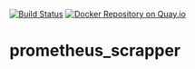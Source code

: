 [![Build Status](https://travis-ci.org/signalfx/prometheustosignalfx.svg?branch=master)](https://travis-ci.org/signalfx/prometheustosignalfx) [![Docker Repository on Quay.io](https://quay.io/repository/signalfx/prometheustosfx/status "Docker Repository on Quay.io")](https://quay.io/repository/signalfx/prometheustosfx)

# prometheus_scrapper
